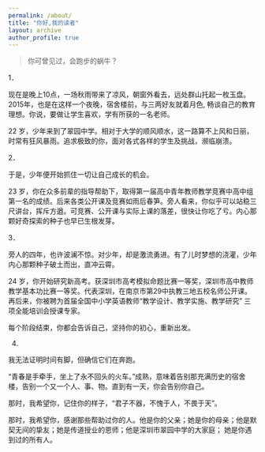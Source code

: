 ```yaml
---
permalink: /about/
title: "你好,我的读者"
layout: archive
author_profile: true
---
```


> 你可曾见过，会跑步的蜗牛？

1．

现在是晚上10点，一场秋雨带来了凉风，朝窗外看去，远处群山托起一枚玉盘。2015年，也是在这样一个夜晚，宿舍楼前，与三两好友就着月色, 畅谈自己的教育理想。你说，要做让学生喜欢，学有所获的一名老师。

22 岁，少年来到了翠园中学。相对于大学的顺风顺水，这一路算不上风和日丽，时常有狂风暴雨。追求极致的你，面对各式各样的学生及挑战，濒临崩溃。

2． 

于是，少年便开始抓住一切让自己成长的机会。

23 岁，你在众多前辈的指导帮助下，取得第一届高中青年教师教学竞赛中高中组第一名的成绩。后来各类公开课及竞赛如雨后春笋。旁人看来，你似乎可以站稳三尺讲台，挥斥方遒。可竞赛、公开课与实际上课的落差，很快让你吃了亏。内心那颗好奇探索的种子也早已生根发芽。

3．

旁人的四年，也许波澜不惊。对少年，却是激流勇进。有了儿时梦想的浇灌，少年内心那颗种子破土而出，直冲云霄。

24 岁，你开始研究新高考。获深圳市高考模拟命题比赛一等奖，深圳市高中教师教学基本功比赛一等奖。代表深圳，在南京市第29中执教三地五校名师公开课。再后来，你被聘为首届全国中小学英语教师“教学设计、教学实施、教学研究” 三项全能培训会授课专家。

每个阶段结束，你都会告诉自己，坚持你的初心，重新出发。

4.

我无法证明时间有脚，但确信它们在奔跑。

“青春是手牵手，坐上了永不回头的火车。”成熟，意味着告别那充满历史的宿舍楼，告别一个又一个人、事、物。直到有一天，你会告别你自己。

那时，我希望你，记住你的样子，“君子不器，不愧于人，不畏于天”。

那时，我希望你，感谢那些帮助过你的人。他是你的父亲；她是你的母亲；他是默契无间的挚友；她是传道授业的恩师；他是深圳市翠园中学的大家庭； 她是你遇到过的所有人。




